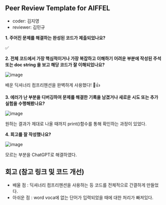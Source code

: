 
## Peer Review Template for AIFFEL ##

- coder: 김지영
- reviewer: 김민규

**1. 주어진 문제를 해결하는 완성된 코드가 제출되었나요?**

✅


**2. 전체 코드에서 가장 핵심적이거나 가장 복잡하고 이해하기 어려운 부분에 작성된 주석 또는 doc string 을 보고 해당 코드가 잘 이해되었나요?**

![image](https://github.com/user-attachments/assets/7557c4a7-9c3b-48f1-9d41-d467e507ed22)

배운 딕셔너리 컴프리헨션을 완벽하게 사용했다! 🫨👍

**3. 에러가 난 부분을 디버깅하여 문제를 해결한 기록을 남겼거나 새로운 시도 또는 추가 실험을 수행해봤나요?** 

![image](https://github.com/user-attachments/assets/ad4ea3b7-f5e1-4ab5-adb9-50f655e07d28)

원하는 결과가 제대로 나올 때까지 print()함수를 통해 확인하는 과정이 있었다.

**4. 회고를 잘 작성했나요?**

![image](https://github.com/user-attachments/assets/7633576f-f181-4fa7-835c-7de75ebad8e6)

모르는 부분을 ChatGPT로 해결하였다. 

## 회고 (참고 링크 및 코드 개선)
- 배울 점 : 딕셔너리 컴프리헨션을 사용하는 등 코드를 전체적으로 간결하게 만들었다.
- 아쉬운 점 : word voca에 없는 단어가 입력되었을 때에 대한 처리가 빠져있다.

